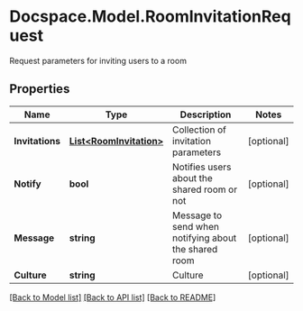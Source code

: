 # Docspace.Model.RoomInvitationRequest
Request parameters for inviting users to a room

## Properties

Name | Type | Description | Notes
------------ | ------------- | ------------- | -------------
**Invitations** | [**List&lt;RoomInvitation&gt;**](RoomInvitation.md) | Collection of invitation parameters | [optional] 
**Notify** | **bool** | Notifies users about the shared room or not | [optional] 
**Message** | **string** | Message to send when notifying about the shared room | [optional] 
**Culture** | **string** | Culture | [optional] 

[[Back to Model list]](../README.md#documentation-for-models) [[Back to API list]](../README.md#documentation-for-api-endpoints) [[Back to README]](../README.md)

